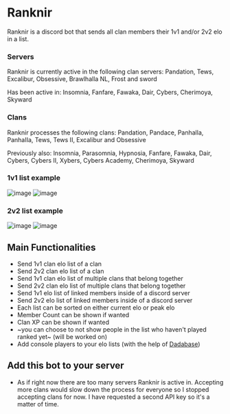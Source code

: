# Ranknir
Ranknir is a discord bot that sends all clan members their 1v1 and/or 2v2 elo in a list. 

### Servers
Ranknir is currently active in the following clan servers: Pandation, Tews, Excalibur, Obsessive, Brawlhalla NL, Frost and sword

Has been active in: Insomnia, Fanfare, Fawaka, Dair, Cybers, Cherimoya, Skyward

### Clans
Ranknir processes the following clans: Pandation, Pandace, Panhalla, PanhaIIa, Tews, Tews II, Excalibur and Obsessive

Previously also: lnsomnia, Parasomnia, Hypnosia, Fanfare, Fawaka, Dair, Cybers, Cybers II, Xybers, Cybers Academy, Cherimoya, Skyward

### 1v1 list example

![image](https://user-images.githubusercontent.com/74303221/200958039-ef5eeaf0-f034-4fc0-a5ac-6d585468ec7f.png)
![image](https://user-images.githubusercontent.com/74303221/200958471-a685f19a-97c1-47d6-8d25-b8a908dfda4d.png)

### 2v2 list example

![image](https://user-images.githubusercontent.com/74303221/200958576-e0c3bdc4-058d-4864-94ec-0813d55af4e0.png)
![image](https://user-images.githubusercontent.com/74303221/200958738-2e744e83-6c8f-42db-a11d-2593ec63a3ac.png)

## Main Functionalities
- Send 1v1 clan elo list of a clan
- Send 2v2 clan elo list of a clan
- Send 1v1 clan elo list of multiple clans that belong together
- Send 2v2 clan elo list of multiple clans that belong together
- Send 1v1 elo list of linked members inside of a discord server
- Send 2v2 elo list of linked members inside of a discord server
- Each list can be sorted on either current elo or peak elo
- Member Count can be shown if wanted
- Clan XP can be shown if wanted
- ~you can choose to not show people in the list who haven't played ranked yet~ (will be worked on)
- Add console players to your elo lists (with the help of [Dadabase](https://github.com/Skyward-Brawlhalla/Dadabase))

## Add this bot to your server
- As if right now there are too many servers Ranknir is active in. Accepting more clans would slow down the process for everyone so I stopped accepting clans for now. I have requested a second API key so it's a matter of time.
